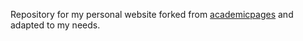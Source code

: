 Repository for my personal website forked from
[academicpages](https://github.com/academicpages/academicpages.github.io) and
adapted to my needs.
